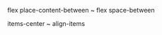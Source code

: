 
<body class="
font,
bg,
sizing,
view
">


flex place-content-between    ~   flex space-between

items-center    ~   align-items 